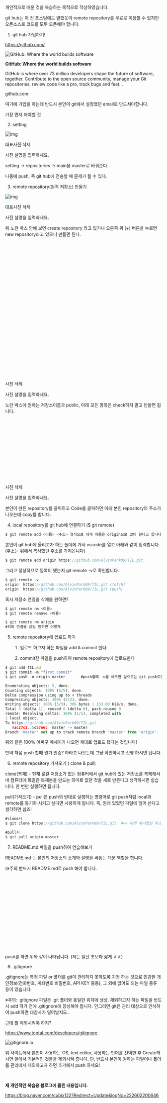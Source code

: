 ﻿

개인적으로 배운 것을 복습하는 목적으로 작성하였습니다.



git hub는 이 전 포스팅에도 말했듯이 remote repository를 무료로 이용할 수 있지만 오픈소스로 코드를 모두 오픈해야 합니다.



1. git hub 가입하기!

https://github.com/

![GitHub: Where the world builds software](https://dthumb-phinf.pstatic.net/?src=%22https://github.githubassets.com/images/modules/site/social-cards/github-social.png%22&type=ff500_300)

**GitHub: Where the world builds software**

GitHub is where over 73 million developers shape the future of software, together. Contribute to the open source community, manage your Git repositories, review code like a pro, track bugs and feat...

github.com

여기에 가입을 하는데 반드시 본인이 git에서 설정했던 email로 만드셔야합니다.



가장 먼저 해야할 것

2. setting

![img](https://blogfiles.pstatic.net/MjAyMTEyMjJfMjk2/MDAxNjQwMTcwMjYxMDY3.GM9i87EqZ0HKT2iMbs68a9ZotwjAF-DXszd8EqfB7zgg.MZE4bSsk-Ead2yUniumJyMDvOTX21KTpYj88GR10QOwg.PNG.cubix122/Untitled.png?type=w1)

대표사진 삭제

사진 설명을 입력하세요.

setting -> repositories -> main을 master로 바꿔준다.

나중에 push, 즉 git hub에 전송할 때 문제가 될 수 있다.



3. remote repository(원격 저장소) 만들기



![img](https://blogfiles.pstatic.net/MjAyMTEyMjJfMTc4/MDAxNjQwMTcyODI3Mzc4.WfrtUvkuiIUmwOdbvsartCr9A3g68wUga4jwFZ1tEDgg.iQxWYQRKFHMG6Gka4Z367oV9Aty5-EJXZHPAVrQ5-s4g.PNG.cubix122/11.png?type=w1)

대표사진 삭제

사진 설명을 입력하세요.

위 노란 박스 안에 보면 create repository 라고 있거나 오른쪽 위 (+) 버튼을 누르면 new repository라고 있으니 만들면 된다.

![img](data:image/svg+xml;base64,PHN2ZyB4bWxucz0iaHR0cDovL3d3dy53My5vcmcvMjAwMC9zdmciIHdpZHRoPSI5MzYiIGhlaWdodD0iODA0IiB2aWV3Qm94PSIwIDAgOTM2IDgwNCI+PHJlY3Qgd2lkdGg9IjEwMCUiIGhlaWdodD0iMTAwJSIgZmlsbD0iI0ZDRkNGQyIvPjwvc3ZnPg==)

사진 삭제

사진 설명을 입력하세요.

노란 박스에 원하는 저장소이름과 public, 아래 모든 항목은 check하지 말고 만들면 됩니다.

![img](data:image/svg+xml;base64,PHN2ZyB4bWxucz0iaHR0cDovL3d3dy53My5vcmcvMjAwMC9zdmciIHdpZHRoPSIxMzA5IiBoZWlnaHQ9IjUxMCIgdmlld0JveD0iMCAwIDEzMDkgNTEwIj48cmVjdCB3aWR0aD0iMTAwJSIgaGVpZ2h0PSIxMDAlIiBmaWxsPSIjRkNGQ0ZDIi8+PC9zdmc+)

사진 삭제

사진 설명을 입력하세요.

본인이 만든 repository를 클릭하고 Code를 클릭하면 아래 본인 repository의 주소가 나오는데 copy를 합니다.



4. local repository를 git hub에 연결하기 ($ git remote)



```javascript
$ git remote add <이름> <주소> 형식으로 대게 이름은 origin으로 많이 한다고 합니다.'
```

본인이 git hub에 올리고자 하는 폴더에 가서 vscode를 열고 아래와 같이 입력합니다. (주소는 위에서 복사했던 주소를 가져옵니다)



```javascript
$ git remote add origin https://github.com/AlvinPark09/TIL.git
```

그리고 정상적으로 등록이 됐는지 git remote -v로 확인합니다.



```javascript
$ git remote -v
origin  https://github.com/AlvinPark09/TIL.git (fetch)
origin  https://github.com/AlvinPark09/TIL.git (push)
```

혹시 저장소 연결을 삭제를 원하면?



```javascript
$ git remote rm <이름>
$ git remote remove <이름>

$ git remote rm origin 
#위의 연결을 끊길 원하면 이렇게
```

5. remote repository에 업로드 하기

   1) 업로드 하고자 하는 파일을 add & commit 한다.

   2) commit한 파일을 push하여 remote repository에 업로드한다

```javascript
$ git add TIL.md
$ git commit -m "first commit"    
$ git push -u origin master       #push할때 -u를 해주면 앞으로는 git push로만 업로드 가능

Enumerating objects: 5, done.      
Counting objects: 100% (5/5), done.
Delta compression using up to 4 threads
Compressing objects: 100% (2/2), done.
Writing objects: 100% (3/3), 306 bytes | 153.00 KiB/s, done.
Total 3 (delta 1), reused 0 (delta 0), pack-reused 0 
remote: Resolving deltas: 100% (1/1), completed with 
1 local object.
To https://github.com/AlvinPark09/TIL.git
   9ac27c1..5c57e6c  master -> master
Branch 'master' set up to track remote branch 'master' from 'origin'.
```

위와 같은 100% 어쩌구 메세지가 나오면 제대로 업로드 됐다는 것입니다!

만약 처음 push 할때 뭔가 인증? 하라고 나오는데 그냥 확인하시고 진행 하시면 됩니다.

6. remote repository 가져오기 ( clone & pull)

clone(복제) - 현재 로컬 저장소가 없는 컴퓨터에서 git hub에 있는 저장소를 복제해서 내 컴퓨터에 똑같은 복제본을 만드는 의미로 없던 것을 새로 만든다고 생각하시면 쉽습니다. 한 번만 실행하면 됩니다.

pull(가져오기) - pull은 push의 반대로 실행하는 명령어로 git push처럼 local과 remote를 동기화 시키고 싶다면 사용하게 됩니다. 즉, 원래 있었던 파일에 덮어 쓴다고 생각하면 쉽죠!

```javascript
#clone시
$ git clone https://github.com/AlvinPark09/TIL.git  #<< 아까 복사했던 주소를 사용

#pull시
$ git pull origin master
```

7. README.md 파일을 push하여 연습해보기

README.md 는 본인의 저장소의 소개와 설명을 써놓는 대문 역할을 합니다.

(※주의 반드시 README.md로 push 해야 합니다.

![img](data:image/svg+xml;base64,PHN2ZyB4bWxucz0iaHR0cDovL3d3dy53My5vcmcvMjAwMC9zdmciIHdpZHRoPSIxMzg3IiBoZWlnaHQ9IjY0OSIgdmlld0JveD0iMCAwIDEzODcgNjQ5Ij48cmVjdCB3aWR0aD0iMTAwJSIgaGVpZ2h0PSIxMDAlIiBmaWxsPSIjRkNGQ0ZDIi8+PC9zdmc+)

push를 하면 위와 같이 나타납니다. (저는 일단 초보라 짧게 ㅎㅎ)

8. .gitignore

.gitignore는 특정 파일 or 폴더를 git이 관리하지 못하도록 지정 하는 것으로 민감한 개인정보(전화번호, 계좌번호 비밀번호, API KEY 등등), 그 외에 없어도 되는 파일 종류 등이 있습니다.

※주의: .gitignore 파일은 .git 폴더와 동일한 위치에 생성. 제외하고자 하는 파일을 반드시 add 하기 전에 .gitignore에 장성해야 합니다. 안그러면 git은 관리 대상으로 인식하여 push하면 대참사가 일어날지도..

근데 뭘 제외시켜야 하지?

https://www.toptal.com/developers/gitignore

![gitignore.io](https://dthumb-phinf.pstatic.net/?src=%22https://www.toptal.com/developers/gitignore/img/preview@2x.png%22&type=ff500_300)

위 사이트에서 본인이 사용하는 OS, text editor, 사용하는 언어를 선택한 후 Create하시면 알아서 기본적인 것들을 제외시켜 줍니다. 단, 반드시 본인이 원하는 파일이나 폴더를 관리에서 제외하고자 하면 추가해서 push 하세요!

﻿

**제 개인적인 복습용 블로그에 올린 내용입니다.**

https://blog.naver.com/cubix122?Redirect=Update&logNo=222602200646